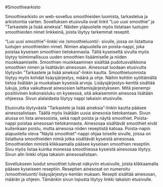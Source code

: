 #Smoothiearkisto

Smoothiearkisto on web-sovellus smoothieiden luomista, tarkastelua ja arkistointia varten. Sovelluksen etusivulla ovat linkit ”Luo uusi smoothie” ja ”Tarkastele ja lisää aineksia”. Näiden yläpuolelle myös listataan luotujen smoothieiden nimet linkkeinä, joista löytyy tarkemmat reseptit.

“Luo uusi smoothie”-linkki vie /smoothieluonti/- sivulle, jossa on listattuna luotujen smoothieiden nimet. Nimien alapuolella on poista-nappi, joka poistaa kyseisen smoothien tietokannasta. Tältä kyseiseltä sivulta myös löytyy toiminnallisuus uuden smoothien lisäämiselle ja niiden muokkaamiselle. Smoothien muokkaaminen sisältää pudotusvalikkona smoothien nimen ja lisättävän ainesosan. Ainesosat luodaan etusivulta löytyvän ”Tarkastele ja lisää aineksia”-linkin kautta. Smoothieluonnista löytyy myös kohdat lisäysjärjestys, määrä ja ohje. Näihin kohtiin syöttämällä tietoa lisätään ja muokataan kyseisiä arvoja. Lisäysjärjestys-kenttä sisältää lukuja, jotka vaikuttavat ainesosien laittamisjärjestykseen. Mitä pienempi positiivinen kokonaisluku on kyseessä, sitä aikaisemmin ainesosa lisätään ohjeessa. Sivun alalaidasta löytyy nappi takaisin etusivulle.

Etusivulta löytyvästä ”Tarkastele ja lisää aineksia”-linkin kautta pääsee ainesosalistaan. Täällä myös lisätään uusia ainesosia tietokantaan. Sivun alussa on lista ainesosista, sekä napit poista ja näytä smoothiet. Poista-nappi poistaa ainesosan tietokannasta. Ainesosaa sisältävät smoothiet eivät kuitenkaan poistu, mutta ainesosa niiden reseptistä katoaa. Poista-napin alapuolella oleva ”Näytä smoothiet”-nappi ohjaa toiselle sivulle, joissa on listattuna smoothieiden nimiä jotka sisältävät kyseistä ainesosaa. Smoothieiden nimistä klikkaamalla pääsee kyseisen smoothien reseptiin. Sivu myös listaa kuinka monessa smoothiessa kyseistä ainesosaa löytyy. Sivun alin linkki ohjaa takaisin ainesosalistaan.

Sovellukseen luodut smoothiet tulevat näkyviin etusivulle, joista klikkaamalla pääsee kyseiseen reseptiin. Reseptien ainesosat on numeroitu /smoothieluonti/ lisäysjärjestys-kentän mukaan. Resepti sisältää ainesosan, määrän ja ohjeen. Tämänkin sivun lopusta löytyy linkki takaisin etusivulle.

